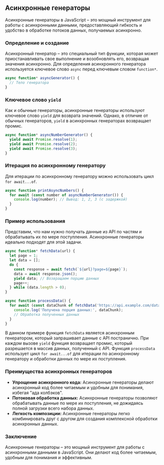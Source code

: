 ## Асинхронные генераторы

Асинхронные генераторы в JavaScript – это мощный инструмент для работы с асинхронными данными, предоставляющий гибкость и удобство в обработке потоков данных, получаемых асинхронно.

### Определение и создание

Асинхронный генератор – это специальный тип функции, которая может приостанавливать свое выполнение и возобновлять его, возвращая значения асинхронно. Для определения асинхронного генератора используется ключевое слово `async` перед ключевым словом `function*`.

```javascript
async function* asyncGenerator() {
  // Тело генератора
}
```

### Ключевое слово `yield`

Как и обычные генераторы, асинхронные генераторы используют ключевое слово `yield` для возврата значений. Однако, в отличие от обычных генераторов, `yield` в асинхронных генераторах возвращает промис.

```javascript
async function* asyncNumberGenerator() {
  yield await Promise.resolve(1);
  yield await Promise.resolve(2);
  yield await Promise.resolve(3);
}
```

### Итерация по асинхронному генератору

Для итерации по асинхронному генератору можно использовать цикл `for await...of`.

```javascript
async function printAsyncNumbers() {
  for await (const number of asyncNumberGenerator()) {
    console.log(number); // Вывод: 1, 2, 3 (с задержкой)
  }
}
```

### Пример использования

Представим, что нам нужно получать данные из API по частям и обрабатывать их по мере поступления. Асинхронные генераторы идеально подходят для этой задачи.

```javascript
async function* fetchData(url) {
  let page = 1;
  let data = [];
  do {
    const response = await fetch(`${url}?page=${page}`);
    data = await response.json();
    yield data; // Возвращаем порцию данных
    page++;
  } while (data.length > 0);
}

async function processData() {
  for await (const dataChunk of fetchData('https://api.example.com/data')) {
    console.log('Получена порция данных:', dataChunk);
    // Обработка полученных данных
  }
}
```

В данном примере функция `fetchData` является асинхронным генератором, который запрашивает данные с API постранично. При каждом вызове `yield` функция возвращает промис, который разрешается в массив данных, полученный с API. Функция `processData` использует цикл `for await...of` для итерации по асинхронному генератору и обработки данных по мере их поступления.

### Преимущества асинхронных генераторов

* **Упрощение асинхронного кода:** Асинхронные генераторы делают асинхронный код более читаемым и удобным для понимания, избегая "ада колбэков".
* **Потоковая обработка данных:** Асинхронные генераторы позволяют обрабатывать данные по мере их поступления, не дожидаясь полной загрузки всего набора данных.
* **Легкость композиции:** Асинхронные генераторы легко комбинировать друг с другом для создания комплексной обработки асинхронных данных.

### Заключение

Асинхронные генераторы – это мощный инструмент для работы с асинхронными данными в JavaScript. Они делают код более читаемым, удобным для понимания и эффективным. 
